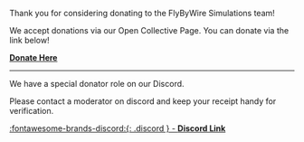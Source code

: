 Thank you for considering donating to the FlyByWire Simulations team!

We accept donations via our Open Collective Page. You can donate via the link below!

[**Donate Here**](https://opencollective.com/)

---

We have a special donator role on our Discord.

Please contact a moderator on discord and keep your receipt handy for verification. 

[:fontawesome-brands-discord:{: .discord } - **Discord Link**](https://discord.gg/flybywire)
